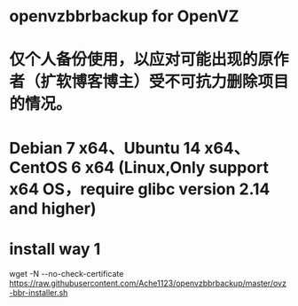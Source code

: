 # openvzbbrbackup for OpenVZ
# 仅个人备份使用，以应对可能出现的原作者（扩软博客博主）受不可抗力删除项目的情况。

# Debian 7 x64、Ubuntu 14 x64、CentOS 6 x64 (Linux,Only support x64 OS，require glibc version 2.14 and higher)
# install way 1
wget -N --no-check-certificate https://raw.githubusercontent.com/Ache1123/openvzbbrbackup/master/ovz-bbr-installer.sh
